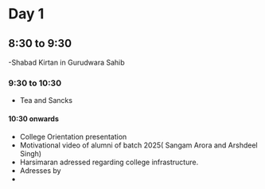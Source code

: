 # Day 1
## 8:30 to 9:30 
-Shabad Kirtan in Gurudwara Sahib 
### 9:30 to 10:30 
- Tea and Sancks
#### 10:30 onwards
- College Orientation presentation
- Motivational video of alumni of batch 2025( Sangam Arora and Arshdeel Singh)
- Harsimaran adressed regarding college infrastructure.
- Adresses by
- 


